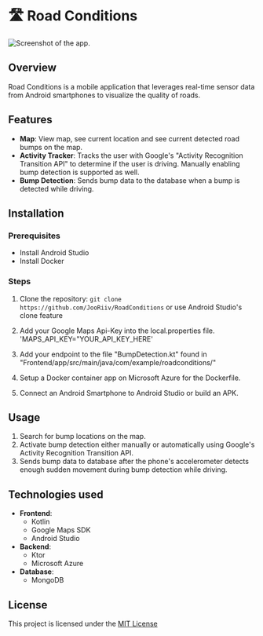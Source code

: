 # 🛣️ Road Conditions

![Screenshot of the app. ](https://i.imgur.com/D0Ecl3s.jpeg)

## Overview

Road Conditions is a mobile application that leverages real-time sensor data from Android smartphones to visualize the quality of roads.

## Features

- **Map**: View map, see current location and see current detected road bumps on the map.
- **Activity Tracker**: Tracks the user with Google's "Activity Recognition Transition API" to determine if the user is driving. Manually enabling bump detection is supported as well.
- **Bump Detection**: Sends bump data to the database when a bump is detected while driving.
  
## Installation

### Prerequisites

- Install Android Studio
- Install Docker

### Steps

1. Clone the repository: `git clone https://github.com/JooRiiv/RoadConditions` or use Android Studio's clone feature

2. Add your Google Maps Api-Key into the local.properties file. 'MAPS_API_KEY="YOUR_API_KEY_HERE'

3. Add your endpoint to the file "BumpDetection.kt" found in "Frontend/app/src/main/java/com/example/roadconditions/"

4. Setup a Docker container app on Microsoft Azure for the Dockerfile.

5. Connect an Android Smartphone to Android Studio or build an APK.

## Usage

1. Search for bump locations on the map.
2. Activate bump detection either manually or automatically using Google's Activity Recognition Transition API.
3. Sends bump data to database after the phone's accelerometer detects enough sudden movement during bump detection while driving.

## Technologies used

- **Frontend**:
  - Kotlin
  - Google Maps SDK
  - Android Studio
- **Backend**:
  - Ktor
  - Microsoft Azure
- **Database**:
  - MongoDB

## License

This project is licensed under the [MIT License](/LICENSE)
